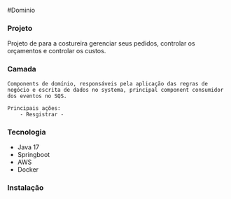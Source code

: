 #Dominio

### Projeto
Projeto de para a costureira gerenciar seus pedidos, controlar os orçamentos e controlar os custos.



### Camada

	Components de domínio, responsáveis pela aplicação das regras de negócio e escrita de dados no systema, principal component consumidor dos eventos no SQS.

	Principais ações:
		- Resgistrar - 
		
### Tecnologia

- Java 17
- Springboot
- AWS
- Docker


### Instalação








